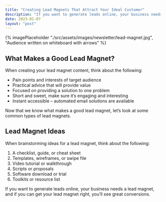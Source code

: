```yaml
---
title: "Creating Lead Magnets That Attract Your Ideal Customer"
description: "If you want to generate leads online, your business needs a lead magnet, and if you can get your lead magnet right, you’ll see great conversions."
date: 2023-01-07
layout: "post"
---
```


{% imagePlaceholder "./src/assets/images/newsletter/lead-magnet.jpg", "Audience written on whiteboard with arrows" %}

## What Makes a Good Lead Magnet?

When creating your lead magnet content, think about the following:

- Pain points and interests of target audience
- Practical advice that will provide value
- Focused on providing a solution to one problem
- Short and sweet, make sure it’s engaging and interesting
- Instant accessible – automated email solutions are available

Now that we know what makes a good lead magnet, let’s look at some common types of lead magnets.

## Lead Magnet Ideas

When brainstorming ideas for a lead magnet, think about the following:

1. A checklist, guide, or cheat sheet
2. Templates, wireframes, or swipe file
3. Video tutorial or walkthrough
4. Scripts or proposals
5. Software download or trial
6. Toolkits or resource list

If you want to generate leads online, your business needs a lead magnet, and if you can get your lead magnet right, you’ll see great conversions.
